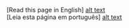 [Read this page in English]
[alt text](https://github.com/leoee/Tibia-Bot-12-/blob/master/README-en.md)<br>
[Leia esta página em português]
[alt text](https://github.com/leoee/Tibia-Bot-12-/blob/master/README-pt.md)<br>